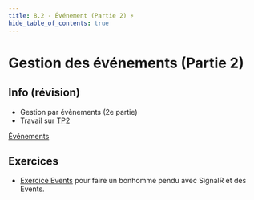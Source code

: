 ```yaml
---
title: 8.2 - Événement (Partie 2) ⚡
hide_table_of_contents: true
---
```


# Gestion des événements (Partie 2)

## Info (révision)

- Gestion par évènements (2e partie)
- Travail sur [TP2](/tps/tp2)

[Événements](/info/Events)

## Exercices

- [Exercice Events](/exercices/Events) pour faire un bonhomme pendu avec SignalR et des Events.
